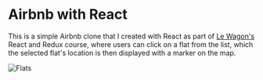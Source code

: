# Airbnb with React

This is a simple Airbnb clone that I created with React as part of [Le Wagon's](http://www.lewagon.com) React and Redux course, where users can click on a flat from the list, which the selected flat's location is then displayed with a marker on the map.

![Flats](https://raw.githubusercontent.com/lewagon/react-redux-images/master/react/flats.png)
